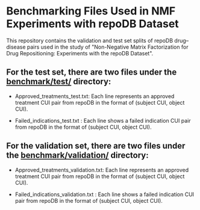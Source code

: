 # Benchmarking Files Used in NMF Experiments with repoDB Dataset


This repository contains the validation and test set splits of repoDB drug–disease pairs used in the study of "Non-Negative Matrix Factorization for Drug Repositioning:
Experiments with the repoDB Dataset".


## For the test set, there are two files under the [benchmark/test/](https://github.com/mgokhanbakal/testRepo/tree/master/benchmark/test) directory:

* Approved_treatments_test.txt: Each line represents an approved treatment CUI pair from repoDB in the format of (subject CUI, object CUI).
							  
* Failed_indications_test.txt : Each line shows a failed indication CUI pair from repoDB in the format of (subject CUI, object CUI).

							  
## For the validation set, there are two files under the [benchmark/validation/](https://github.com/mgokhanbakal/testRepo/tree/master/benchmark/validation) directory:

* Approved_treatments_validation.txt: Each line represents an approved treatment CUI pair from repoDB in the format of (subject CUI, object CUI).
									
* Failed_indications_validation.txt : Each line shows a failed indication CUI pair from repoDB in the format of (subject CUI, object CUI).

